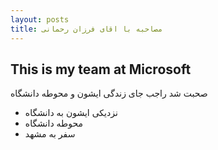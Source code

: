 ```yaml
---
layout: posts
title: مصاحبه با اقای فرزان رحمانی
---
```


## This is my team at Microsoft
صحبت شد راجب جای زندگی ایشون و محوطه دانشگاه
- نزدیکی ایشون به دانشگاه
- محوطه دانشگاه
- سفر به مشهد
 










